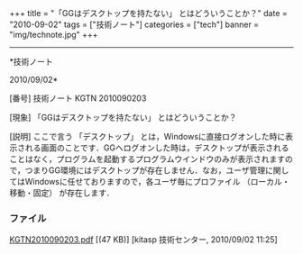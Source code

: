 ﻿+++
title = "「GGはデスクトップを持たない」 とはどういうことか？"
date = "2010-09-02"
tags = ["技術ノート"]
categories = ["tech"]
banner = "img/technote.jpg"
+++

-----------------------------------------------------------------------------------------------------------------------------

*技術ノート

2010/09/02*


[番号]
技術ノート KGTN 2010090203

[現象]
「GGはデスクトップを持たない」 とはどういうことか？

[説明]
ここで言う 「デスクトップ」
とは，Windowsに直接ログオンした時に表示される画面のことです．GGへログオンした時は，デスクトップが表示されることはなく，プログラムを起動するプログラムウインドウのみが表示されますので，つまりGG環境にはデスクトップが存在しません．なお，ユーザ管理に関してはWindowsに任せておりますので，各ユーザ毎にプロファイル
（ローカル・移動・固定） が存在します．


### ファイル

 
 


[KGTN2010090203.pdf](http://techreport.kitasp.net/attachments/download/305/KGTN2010090203.pdf)
 [(47 KB)] [kitasp 技術センター, 2010/09/02
11:25]


 


 


